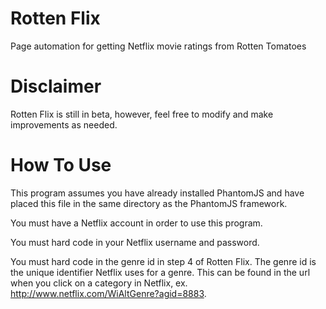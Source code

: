 Rotten Flix
===========

Page automation for getting Netflix movie ratings from Rotten Tomatoes

Disclaimer
===========

Rotten Flix is still in beta, however, feel free to modify and make improvements as needed.

How To Use
===========

This program assumes you have already installed PhantomJS and have placed this file in the same directory as the PhantomJS framework.

You must have a Netflix account in order to use this program.

You must hard code in your Netflix username and password.

You must hard code in the genre id in step 4 of Rotten Flix.  The genre id is the unique identifier Netflix uses for a genre. This can be found in the url when you click on a category in Netflix, ex. http://www.netflix.com/WiAltGenre?agid=8883.
